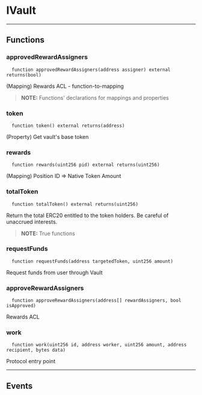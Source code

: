 # IVault




___

## Functions

### approvedRewardAssigners

```solidity
  function approvedRewardAssigners(address assigner) external returns(bool)
```

(Mapping) Rewards ACL - function-to-mapping

> **NOTE:** Functions' declarations for mappings and properties



### token

```solidity
  function token() external returns(address)
```

(Property) Get vault's base token



### rewards

```solidity
  function rewards(uint256 pid) external returns(uint256)
```

(Mapping) Position ID => Native Token Amount



### totalToken

```solidity
  function totalToken() external returns(uint256)
```

Return the total ERC20 entitled to the token holders. Be careful of unaccrued interests.

> **NOTE:** True functions



### requestFunds

```solidity
  function requestFunds(address targetedToken, uint256 amount)
```

Request funds from user through Vault



### approveRewardAssigners

```solidity
  function approveRewardAssigners(address[] rewardAssigners, bool isApproved)
```

Rewards ACL



### work

```solidity
  function work(uint256 id, address worker, uint256 amount, address recipient, bytes data)
```

Protocol entry point




___

## Events

